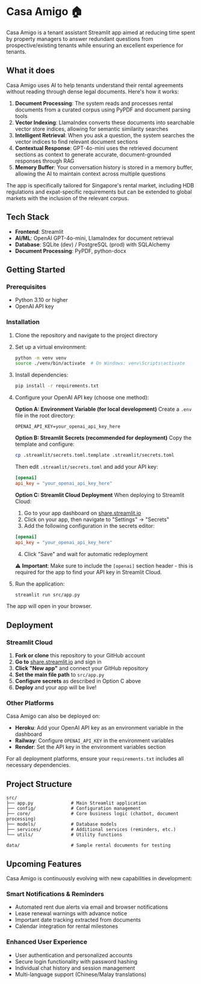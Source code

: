 # Casa Amigo 🏠

Casa Amigo is a tenant assistant Streamlit app aimed at reducing time spent by property managers to answer redundant questions from prospective/existing tenants while ensuring an excellent experience for tenants. 

## What it does

Casa Amigo uses AI to help tenants understand their rental agreements without reading through dense legal documents. Here's how it works:

1. **Document Processing**: The system reads and processes rental documents from a curated corpus using PyPDF and document parsing tools
2. **Vector Indexing**: LlamaIndex converts these documents into searchable vector store indices, allowing for semantic similarity searches
3. **Intelligent Retrieval**: When you ask a question, the system searches the vector indices to find relevant document sections
4. **Contextual Response**: GPT-4o-mini uses the retrieved document sections as context to generate accurate, document-grounded responses through RAG
5. **Memory Buffer**: Your conversation history is stored in a memory buffer, allowing the AI to maintain context across multiple questions

The app is specifically tailored for Singapore's rental market, including HDB regulations and expat-specific requirements but can be extended to global markets with the inclusion of the relevant corpus.

## Tech Stack

- **Frontend**: Streamlit
- **AI/ML**: OpenAI GPT-4o-mini, LlamaIndex for document retrieval
- **Database**: SQLite (dev) / PostgreSQL (prod) with SQLAlchemy
- **Document Processing**: PyPDF, python-docx

## Getting Started

### Prerequisites
- Python 3.10 or higher
- OpenAI API key

### Installation

1. Clone the repository and navigate to the project directory

2. Set up a virtual environment:
   ```bash
   python -m venv venv
   source ./venv/bin/activate  # On Windows: venv\Scripts\activate
   ```

3. Install dependencies:
   ```bash
   pip install -r requirements.txt
   ```

4. Configure your OpenAI API key (choose one method):

   **Option A: Environment Variable (for local development)**
   Create a `.env` file in the root directory:
   ```
   OPENAI_API_KEY=your_openai_api_key_here
   ```

   **Option B: Streamlit Secrets (recommended for deployment)**
   Copy the template and configure:
   ```bash
   cp .streamlit/secrets.toml.template .streamlit/secrets.toml
   ```
   Then edit `.streamlit/secrets.toml` and add your API key:
   ```toml
   [openai]
   api_key = "your_openai_api_key_here"
   ```

   **Option C: Streamlit Cloud Deployment**
   When deploying to Streamlit Cloud:
   1. Go to your app dashboard on [share.streamlit.io](https://share.streamlit.io)
   2. Click on your app, then navigate to "Settings" → "Secrets"
   3. Add the following configuration in the secrets editor:
   ```toml
   [openai]
   api_key = "your_openai_api_key_here"
   ```
   4. Click "Save" and wait for automatic redeployment
   
   ⚠️ **Important**: Make sure to include the `[openai]` section header - this is required for the app to find your API key in Streamlit Cloud.

5. Run the application:
   ```bash
   streamlit run src/app.py
   ```

The app will open in your browser.

## Deployment

### Streamlit Cloud

1. **Fork or clone** this repository to your GitHub account
2. **Go to** [share.streamlit.io](https://share.streamlit.io) and sign in
3. **Click "New app"** and connect your GitHub repository
4. **Set the main file path** to `src/app.py`
5. **Configure secrets** as described in Option C above
6. **Deploy** and your app will be live!

### Other Platforms

Casa Amigo can also be deployed on:
- **Heroku**: Add your OpenAI API key as an environment variable in the dashboard
- **Railway**: Configure `OPENAI_API_KEY` in the environment variables
- **Render**: Set the API key in the environment variables section

For all deployment platforms, ensure your `requirements.txt` includes all necessary dependencies.

## Project Structure

```
src/
├── app.py              # Main Streamlit application
├── config/             # Configuration management
├── core/               # Core business logic (chatbot, document processing)
├── models/             # Database models
├── services/           # Additional services (reminders, etc.)
└── utils/              # Utility functions

data/                   # Sample rental documents for testing
```

## Upcoming Features

Casa Amigo is continuously evolving with new capabilities in development:

### **Smart Notifications & Reminders**
- Automated rent due alerts via email and browser notifications
- Lease renewal warnings with advance notice
- Important date tracking extracted from documents
- Calendar integration for rental milestones

### **Enhanced User Experience**
- User authentication and personalized accounts
- Secure login functionality with password hashing
- Individual chat history and session management
- Multi-language support (Chinese/Malay translations)
